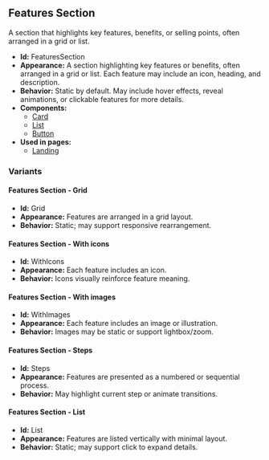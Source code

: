 ## Features Section
A section that highlights key features, benefits, or selling points, often arranged in a grid or list.
- **Id:** FeaturesSection
- **Appearance:** A section highlighting key features or benefits, often arranged in a grid or list. Each feature may include an icon, heading, and description.
- **Behavior:** Static by default. May include hover effects, reveal animations, or clickable features for more details.
- **Components:**
  - [Card](../components/Card.md)
  - [List](../components/List.md)
  - [Button](../components/Button.md)
- **Used in pages:**
  - [Landing](../pages/Landing.md)
### Variants
#### Features Section - **Grid**
- **Id:** Grid
- **Appearance:** Features are arranged in a grid layout.
- **Behavior:** Static; may support responsive rearrangement.
#### Features Section - **With icons**
- **Id:** WithIcons
- **Appearance:** Each feature includes an icon.
- **Behavior:** Icons visually reinforce feature meaning.
#### Features Section - **With images**
- **Id:** WithImages
- **Appearance:** Each feature includes an image or illustration.
- **Behavior:** Images may be static or support lightbox/zoom.
#### Features Section - **Steps**
- **Id:** Steps
- **Appearance:** Features are presented as a numbered or sequential process.
- **Behavior:** May highlight current step or animate transitions.
#### Features Section - **List**
- **Id:** List
- **Appearance:** Features are listed vertically with minimal layout.
- **Behavior:** Static; may support click to expand details.
